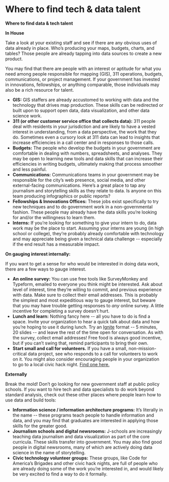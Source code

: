 # Where to find tech & data talent

**Where to find data & tech talent**

**In House**

Take a look at your existing staff and see if there are any obvious uses of data already in place. Who’s producing your maps, budgets, charts, and tables? Those people are already tapping into data sources to create a new product.

You may find that there are people with an interest or aptitude for what you need among people responsible for mapping (GIS), 311 operations, budgets, communications, or project management. If your government has invested in innovations, fellowships, or anything comparable, those individuals may also be a rich resource for talent.

* **GIS:** GIS staffers are already accustomed to working with data and the technology that drives map production. These skills can be redirected or built upon to support open data, data visualization, and other data science work.
* **311 (or other customer service office that collects data):** 311 people deal with residents in your jurisdiction and are likely to have a vested interest in understanding, from a data perspective, the work that they do. Sometimes even a cursory look at 311 data can lead to insights that increase efficiencies in a call center and in responses to those calls.
* **Budgets:** The people who develop the budgets in your government are comfortable in dealing with numbers, spreadsheets, and analyses. They may be open to learning new tools and data skills that can increase their efficiencies in writing budgets, ultimately making that process smoother and less painful.
* **Communications:** Communications teams in your government may be responsible for the city’s web presence, social media, and other external-facing communications. Here’s a great place to tap any journalism and storytelling skills as they relate to data. Is anyone on this team producing infographics or public reports?
* **Fellowships & Innovations Offices:** These jobs exist specifically to try new techniques and to do government work in a non-governmental fashion. These people may already have the data skills you’re looking for and/or the willingness to learn them.
* **Interns:** If you’re looking for something to give your intern to do, data work may be the place to start. Assuming your interns are young (in high school or college), they’re probably already comfortable with technology and may appreciate being given a technical data challenge -- especially if the end result has a measurable impact.

**On gauging interest internally:**

If you want to get a sense for who would be interested in doing data work, there are a few ways to gauge interest.

* **An online survey:** You can use free tools like SurveyMonkey and Typeform, emailed to everyone you think might be interested. Ask about level of interest, time they’re willing to commit, and previous experience with data. Make sure to collect their email addresses. This is probably the simplest and most expeditious way to gauge interest, but beware that you may have trouble getting responses to _any_ online survey. A little incentive for completing a survey doesn’t hurt.
* **Lunch and learn:** Nothing fancy here -- all you have to do is find a space. Invite your organization to hear a quick talk about data and how you’re hoping to use it during lunch. Try an [Ignite](http://www.ignitetalks.io/) format -- 5 minutes, 20 slides -- and leave the rest of the time open for conversation. As with the survey, collect email addresses! Free food is always good incentive, but if you can’t swing that, remind participants to bring their own.
* **Start small and call for volunteers.** If you have a small, non-mission-critical data project, see who responds to a call for volunteers to work on it. You might also consider encouraging people in your organization to go to a local civic hack night. [Find one here.](https://www.codeforamerica.org/brigade/)

**Externally**

Break the mold! Don’t go looking for new government staff at public policy schools. If you want to hire tech and data specialists to do work beyond standard analysis, check out these other places where people learn how to use data and build tools:

* **Information science / information architecture programs:** It’s literally in the name -- these programs teach people to handle information and data, and you may find that graduates are interested in applying those skills for the greater good.
* **Journalism schools and digital newsrooms:** J-schools are increasingly teaching data journalism and data visualization as part of the core curricula. These skills transfer into government. You may also find good people in digital newsrooms, many of which are actively doing data science in the name of storytelling.
* **Civic technology volunteer groups:** These groups, like Code for America’s Brigades and other civic hack nights, are full of people who are already doing some of the work you’re interested in, and would likely be very excited to find a way to do it formally.
